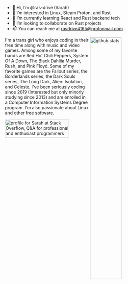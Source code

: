 - 👋 Hi, I’m @ras-drive (Sarah)
- 👀 I’m interested in Linux, Steam Proton, and Rust
- 🌱 I’m currently learning React and Rust backend tech
- 💞️ I’m looking to collaborate on Rust projects
- 📫 You can reach me at rasdrive4165@protonmail.com

<img src="https://github-readme-stats.vercel.app/api?username=ras-drive&show_icons=true&theme=gotham" alt="github stats" width="45%" align="right"/>

I'm a trans girl who enjoys coding in their free time along with music and video games. Among some of my favorite bands are Red Hot Chili Peppers, System Of A Down, The Black Dahliia Murder, Rush, and Pink Floyd. Some of my favorite games are the Fallout series, the Borderlands series, the Dark Souls series, The Long Dark, Alien: Isolation, and Celeste. I've been seriously coding since 2019 (Interested but only minorly studying since 2013) and am enrolled in a Computer Information Systems Degree program. I'm also passionate about Linux and other free software.

<a href="https://stackoverflow.com/users/17483600/sarah"><img src="https://stackoverflow.com/users/flair/17483600.png?theme=dark" width="208" height="58" alt="profile for Sarah at Stack Overflow, Q&amp;A for professional and enthusiast programmers" title="profile for Sarah at Stack Overflow, Q&amp;A for professional and enthusiast programmers"></a>
<!---
ras-drive/ras-drive is a ✨ special ✨ repository because its `README.md` (this file) appears on your GitHub profile.
You can click the Preview link to take a look at your changes.
--->
